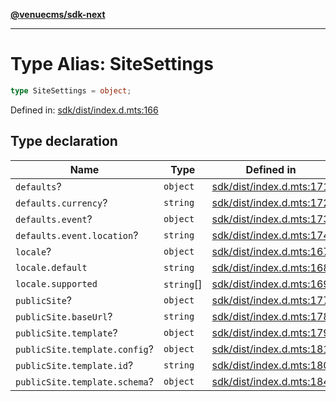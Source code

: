 [**@venuecms/sdk-next**](../Index.md)

***

# Type Alias: SiteSettings

```ts
type SiteSettings = object;
```

Defined in: [sdk/dist/index.d.mts:166](https://github.com/venuecms/sdk/blob/fbf02bcc9fd4a34da75d81536c54bdc995edf6c4/packages/sdk/dist/index.d.mts#L166)

## Type declaration

| Name | Type | Defined in |
| ------ | ------ | ------ |
| <a id="defaults"></a> `defaults`? | `object` | [sdk/dist/index.d.mts:171](https://github.com/venuecms/sdk/blob/fbf02bcc9fd4a34da75d81536c54bdc995edf6c4/packages/sdk/dist/index.d.mts#L171) |
| `defaults.currency`? | `string` | [sdk/dist/index.d.mts:172](https://github.com/venuecms/sdk/blob/fbf02bcc9fd4a34da75d81536c54bdc995edf6c4/packages/sdk/dist/index.d.mts#L172) |
| `defaults.event`? | `object` | [sdk/dist/index.d.mts:173](https://github.com/venuecms/sdk/blob/fbf02bcc9fd4a34da75d81536c54bdc995edf6c4/packages/sdk/dist/index.d.mts#L173) |
| `defaults.event.location`? | `string` | [sdk/dist/index.d.mts:174](https://github.com/venuecms/sdk/blob/fbf02bcc9fd4a34da75d81536c54bdc995edf6c4/packages/sdk/dist/index.d.mts#L174) |
| <a id="locale"></a> `locale`? | `object` | [sdk/dist/index.d.mts:167](https://github.com/venuecms/sdk/blob/fbf02bcc9fd4a34da75d81536c54bdc995edf6c4/packages/sdk/dist/index.d.mts#L167) |
| `locale.default` | `string` | [sdk/dist/index.d.mts:168](https://github.com/venuecms/sdk/blob/fbf02bcc9fd4a34da75d81536c54bdc995edf6c4/packages/sdk/dist/index.d.mts#L168) |
| `locale.supported` | `string`[] | [sdk/dist/index.d.mts:169](https://github.com/venuecms/sdk/blob/fbf02bcc9fd4a34da75d81536c54bdc995edf6c4/packages/sdk/dist/index.d.mts#L169) |
| <a id="publicsite"></a> `publicSite`? | `object` | [sdk/dist/index.d.mts:177](https://github.com/venuecms/sdk/blob/fbf02bcc9fd4a34da75d81536c54bdc995edf6c4/packages/sdk/dist/index.d.mts#L177) |
| `publicSite.baseUrl`? | `string` | [sdk/dist/index.d.mts:178](https://github.com/venuecms/sdk/blob/fbf02bcc9fd4a34da75d81536c54bdc995edf6c4/packages/sdk/dist/index.d.mts#L178) |
| `publicSite.template`? | `object` | [sdk/dist/index.d.mts:179](https://github.com/venuecms/sdk/blob/fbf02bcc9fd4a34da75d81536c54bdc995edf6c4/packages/sdk/dist/index.d.mts#L179) |
| `publicSite.template.config`? | `object` | [sdk/dist/index.d.mts:181](https://github.com/venuecms/sdk/blob/fbf02bcc9fd4a34da75d81536c54bdc995edf6c4/packages/sdk/dist/index.d.mts#L181) |
| `publicSite.template.id`? | `string` | [sdk/dist/index.d.mts:180](https://github.com/venuecms/sdk/blob/fbf02bcc9fd4a34da75d81536c54bdc995edf6c4/packages/sdk/dist/index.d.mts#L180) |
| `publicSite.template.schema`? | `object` | [sdk/dist/index.d.mts:184](https://github.com/venuecms/sdk/blob/fbf02bcc9fd4a34da75d81536c54bdc995edf6c4/packages/sdk/dist/index.d.mts#L184) |
